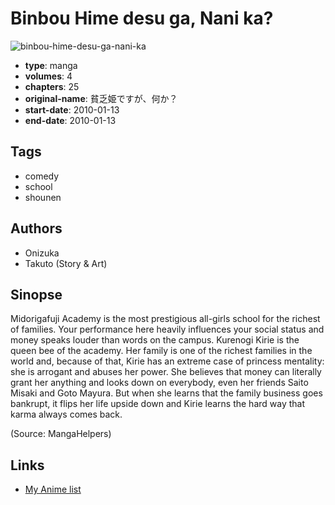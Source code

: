 # Binbou Hime desu ga, Nani ka?

![binbou-hime-desu-ga-nani-ka](https://cdn.myanimelist.net/images/manga/1/34486.jpg)

-   **type**: manga
-   **volumes**: 4
-   **chapters**: 25
-   **original-name**: 貧乏姫ですが、何か？
-   **start-date**: 2010-01-13
-   **end-date**: 2010-01-13

## Tags

-   comedy
-   school
-   shounen

## Authors

-   Onizuka
-   Takuto (Story & Art)

## Sinopse

Midorigafuji Academy is the most prestigious all-girls school for the richest of families. Your performance here heavily influences your social status and money speaks louder than words on the campus. Kurenogi Kirie is the queen bee of the academy. Her family is one of the richest families in the world and, because of that, Kirie has an extreme case of princess mentality: she is arrogant and abuses her power. She believes that money can literally grant her anything and looks down on everybody, even her friends Saito Misaki and Goto Mayura. But when she learns that the family business goes bankrupt, it flips her life upside down and Kirie learns the hard way that karma always comes back.

(Source: MangaHelpers)

## Links

-   [My Anime list](https://myanimelist.net/manga/21399/Binbou_Hime_desu_ga_Nani_ka)
